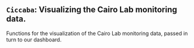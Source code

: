 ## `Ciccaba`: Visualizing the Cairo Lab monitoring data.

Functions for the visualization of the Cairo Lab monitoring data, passed in turn to our dashboard. 

